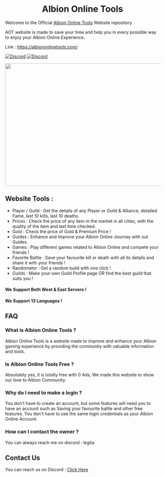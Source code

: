 <h1 align="center"> Albion Online Tools </h1>

Welcome to the Official [Albion Online Tools](https://albiononlinetools.com/) Website repository

AOT website is made to save your time and help you in every possible way to enjoy your Albion Online Experience.

Link : https://albiononlinetools.com/

[![Discord](https://img.shields.io/discord/1095372949718048771?color=660033&label=Discord&logo=discord&logoColor=white&style=flat)](https://discord.gg/7pv5b8XWVy)
<a target="_blank" href="https://discordapp.com/users/907731551431835658">
    <img alt="Discord" src="https://img.shields.io/badge/legita-00006b.svg?&style=for-the-badge&logo=Discord&logoColor=white" />
</a>

<p align="center" align='right'>
  <img src="https://github.com/LegitaDev/AlbionOnlineTools/assets/50632062/6effd36d-bc49-4796-b544-14c4a31654db" width="600" height="400" />
</p>
 
## Website Tools : 

- Player / Guild : Get the details of any Player or Guild & Alliance, detailed Fame, last 10 kills, last 10 deaths.
- Prices : Check the price of any item in the market in all cities, with the quality of the item and last time checked.
- Gold : Check the price of Gold & Premium Price !
- Guides : Enhance and Improve your Albion Online Journey with out Guides.
- Games : Play different games related to Albion Online and compete your friends !
- Favorite Battle : Save your favourite kill or death with all its details and share it with your friends !
- Randomator : Get a random build with one click !
- Guilds : Make your own Guild Profile page OR find the best guild that suits you !
#### We Support Both West & East Servers !
#### We Support 13 Languages !

## FAQ
### What is Albion Online Tools ?
  Albion Online Tools is a website made to improve and enhance your Albion gaming experience by providing the community with valuable information and tools.
### Is Albion Online Tools Free ?
Absolutely yes, it is totally free with 0 Ads, We made this website to show our love to Albion Community.
### Why do I need to make a login ?
  You don't have to create an account, but some features will need you to have an account such as Saving your favourite battle and other free features.
You don't have to use the same login credentials as your Albion Online Account.
### How can I contact the owner ?
  You can always reach me on discord : legita

## Contact Us
You can reach us on Discord : [Click Here](https://discord.gg/7pv5b8XWVy)
